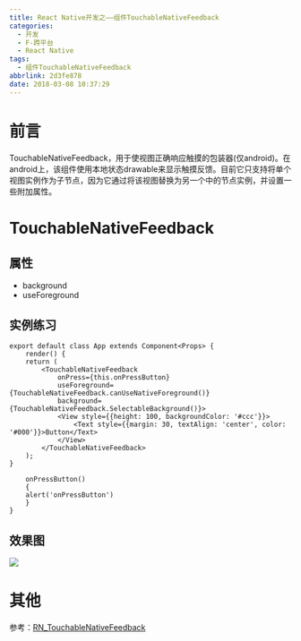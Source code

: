 ```yaml
---
title: React Native开发之——组件TouchableNativeFeedback
categories:
  - 开发
  - F-跨平台
  - React Native
tags:
  - 组件TouchableNativeFeedback
abbrlink: 2d3fe878
date: 2018-03-08 10:37:29
---
```

# 前言 
TouchableNativeFeedback，用于使视图正确响应触摸的包装器(仅android)。在android上，该组件使用本地状态drawable来显示触摸反馈。目前它只支持将单个视图实例作为子节点，因为它通过将该视图替换为另一个中的节点实例，并设置一些附加属性。

<!--more-->

# TouchableNativeFeedback
## 属性 

- background
- useForeground

## 实例练习 

	export default class App extends Component<Props> {
    	render() {
        return (
            <TouchableNativeFeedback
                onPress={this.onPressButton}
                useForeground={TouchableNativeFeedback.canUseNativeForeground()}
                background={TouchableNativeFeedback.SelectableBackground()}>
                <View style={{height: 100, backgroundColor: '#ccc'}}>
                    <Text style={{margin: 30, textAlign: 'center', color: '#000'}}>Button</Text>
                </View>
            </TouchableNativeFeedback>
        );
    }

    	onPressButton() 
		{
        alert('onPressButton')
    	}
	}

## 效果图
![][1]  
# 其他
参考：[RN_TouchableNativeFeedback][2]



[1]: https://cdn.jsdelivr.net/gh/PGzxc/CDN@master/blog-image/rn-TouchableNativeFeedback.gif
[2]: https://github.com/PGzxc/RN_TouchableNativeFeedback


